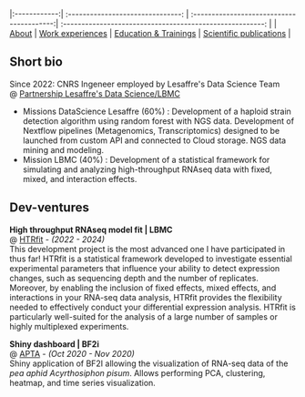 |:------------:| :-------------------------------: | :----------------------------------------:| :-------------------------------------------------------: | 
|  [About](./) | [Work experiences](./work-exp.md) | [Education & Trainings](./education.html) | [Scientific publications](./scientific-publications.html) | 

## Short bio

Since 2022: CNRS Ingeneer employed by Lesaffre's Data Science Team <br>
@ [Partnership Lesaffre's Data Science/LBMC](https://www.rhone-auvergne.cnrs.fr/fr/cnrsinfo/accelerer-linnovation-dans-le-domaine-de-la-fermentation) <br>
  * Missions DataScience Lesaffre (60%) :
Development of a haploid strain detection algorithm using random forest with NGS data. Development of Nextflow pipelines (Metagenomics, Transcriptomics) designed to be launched from custom API and connected to Cloud storage. 
NGS data mining and modeling.
 * Mission LBMC (40%) : 
Development of a statistical framework for simulating and analyzing high-throughput RNAseq data with fixed, mixed, and interaction effects.

## Dev-ventures

**High throughput RNAseq model fit | LBMC** <br>
@ [HTRfit](https://htrfit-lbmc-yvertlab-vortex-plasticity-mutation-477701eb488dfd9.gitbiopages.ens-lyon.fr) - _(2022 - 2024)_ <br>
This development project is the most advanced one I have participated in thus far! HTRfit is a statistical framework developed to investigate essential experimental parameters that influence your ability to detect expression changes, such as sequencing depth and the number of replicates. Moreover, by enabling the inclusion of fixed effects, mixed effects, and interactions in your RNA-seq data analysis, HTRfit provides the flexibility needed to effectively conduct your differential expression analysis. HTRfit is particularly well-suited for the analysis of a large number of samples or highly multiplexed experiments.<br>

**Shiny dashboard | BF2i** <br>
@ [APTA](https://github.com/aduvermy/shiny.git) - _(Oct 2020 - Nov 2020)_ <br>
Shiny application of BF2I allowing the visualization of RNA-seq data of the *pea aphid Acyrthosiphon pisum*. Allows performing PCA, clustering, heatmap, and time series visualization.



